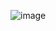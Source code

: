 ![image](https://github.com/Prakashreddy-Alla/Banglore-home-price-estimation/assets/150251227/c5622711-a6af-4c18-8f6c-450a1b9604ab)
